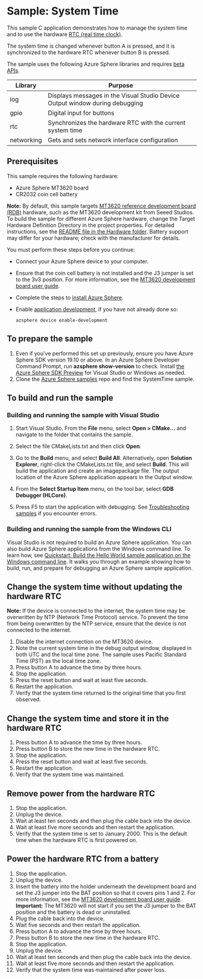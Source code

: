 # Sample: System Time

This sample C application demonstrates how to manage the system time and to use the hardware [RTC (real time clock)](https://docs.microsoft.com/azure-sphere/app-development/rtc).

The system time is changed whenever button A is pressed, and it is synchronized to the hardware RTC whenever button B is pressed.

The sample uses the following Azure Sphere libraries and requires [beta APIs](https://docs.microsoft.com/azure-sphere/app-development/use-beta).

|Library   |Purpose  |
|----------|---------|
|log       |  Displays messages in the Visual Studio Device Output window during debugging  |
|gpio      |  Digital input for buttons  |
|rtc       |  Synchronizes the hardware RTC with the current system time  |
|networking | Gets and sets network interface configuration |


## Prerequisites

 This sample requires the following hardware:

- Azure Sphere MT3620 board
- CR2032 coin cell battery

**Note:** By default, this sample targets [MT3620 reference development board (RDB)](https://docs.microsoft.com/azure-sphere/hardware/mt3620-reference-board-design) hardware, such as the MT3620 development kit from Seeed Studios. To build the sample for different Azure Sphere hardware, change the Target Hardware Definition Directory in the project properties. For detailed instructions, see the [README file in the Hardware folder](../../Hardware/README.md). Battery support may differ for your hardware; check with the manufacturer for details. 

You must perform these steps before you continue:

- Connect your Azure Sphere device to your computer.
- Ensure that the coin cell battery is not installed and the J3 jumper is set to the 3v3 position. For more information, see the [MT3620 development board user guide](https://docs.microsoft.com/azure-sphere/hardware/mt3620-user-guide#power-supply).
- Complete the steps to [install Azure Sphere](https://docs.microsoft.com/azure-sphere/install/install).
- Enable [application development](https://docs.microsoft.com/azure-sphere/quickstarts/qs-blink-application#prepare-your-device-for-development-and-debugging), if you have not already done so:

   `azsphere device enable-development`

## To prepare the sample

1. Even if you've performed this set up previously, ensure you have Azure Sphere SDK version 19.10 or above. In an Azure Sphere Developer Command Prompt, run **azsphere show-version** to check. Install [the Azure Sphere SDK Preview](https://docs.microsoft.com/azure-sphere/install/install-sdk) for Visual Studio or Windows as needed.
1. Clone the [Azure Sphere samples](https://github.com/Azure/azure-sphere-samples/) repo and find the SystemTime sample.

## To build and run the sample

### Building and running the sample with Visual Studio

1. Start Visual Studio. From the **File** menu, select **Open > CMake...** and navigate to the folder that contains the sample.
1. Select the file CMakeLists.txt and then click **Open**.

1. Go to the **Build** menu, and select **Build All**. Alternatively, open **Solution Explorer**, right-click the CMakeLists.txt file, and select **Build**. This will build the application and create an imagepackage file. The output location of the Azure Sphere application appears in the Output window.

1. From the **Select Startup Item** menu, on the tool bar, select **GDB Debugger (HLCore)**.
1. Press F5 to start the application with debugging. See [Troubleshooting samples](../troubleshooting.md) if you encounter errors.

### Building and running the sample from the Windows CLI

Visual Studio is not required to build an Azure Sphere application. You can also build Azure Sphere applications from the Windows command line. To learn how, see [Quickstart: Build the Hello World sample application on the Windows command line](https://docs.microsoft.com/azure-sphere/install/qs-blink-cli). It walks you through an example showing how to build, run, and prepare for debugging an Azure Sphere sample application.

## Change the system time without updating the hardware RTC

**Note:** If the device is connected to the internet, the system time may be overwritten by NTP (Network Time Protocol) service. To prevent the time from being overwritten by the NTP service, ensure that the device is not connected to the internet.

1. Disable the internet connection on the MT3620 device.
1. Note the current system time in the debug output window, displayed in both UTC and the local time zone. The sample uses Pacific Standard Time (PST) as the local time zone.
1. Press button A to advance the time by three hours.
1. Stop the application.
1. Press the reset button and wait at least five seconds.
1. Restart the application.
1. Verify that the system time returned to the original time that you first observed.

## Change the system time and store it in the hardware RTC

1. Press button A to advance the time by three hours.
1. Press button B to store the new time in the hardware RTC.
1. Stop the application.
1. Press the reset button and wait at least five seconds.
1. Restart the application.
1. Verify that the system time was maintained.

## Remove power from the hardware RTC

1. Stop the application.
1. Unplug the device.
1. Wait at least ten seconds and then plug the cable back into the device.
1. Wait at least five more seconds and then restart the application.
1. Verify that the system time is set to January 2000. This is the default time when the hardware RTC is first powered on.

## Power the hardware RTC from a battery

1. Stop the application.
1. Unplug the device. 
1. Insert the battery into the holder underneath the development board and set the J3 jumper into the BAT position so that it covers pins 1 and 2. For more information, see the [MT3620 development board user guide](https://docs.microsoft.com/azure-sphere/hardware/mt3620-user-guide#power-supply). **Important:** The MT3620 will not start if you set the J3 jumper to the BAT position and the battery is dead or uninstalled.
1. Plug the cable back into the device.
1. Wait five seconds and then restart the application.
1. Press button A to advance the time by three hours.
1. Press button B to store the new time in the hardware RTC.
1. Stop the application.
1. Unplug the device.
1. Wait at least ten seconds and then plug the cable back into the device.
1. Wait at least five more seconds and then restart the application.
1. Verify that the system time was maintained after power loss.
